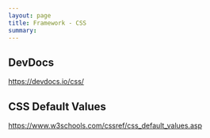 ```yaml
---
layout: page
title: Framework - CSS
summary:
---
```



## DevDocs
https://devdocs.io/css/


## CSS Default Values
https://www.w3schools.com/cssref/css_default_values.asp
